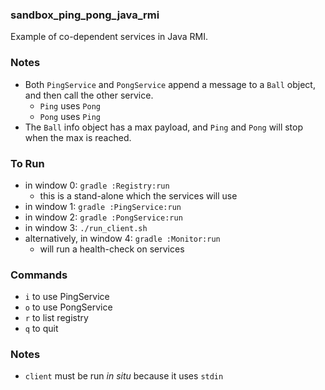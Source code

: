 
### sandbox_ping_pong_java_rmi

Example of co-dependent services in Java RMI.

### Notes

* Both `PingService` and `PongService` append a message to a `Ball` object, and then call the other service.
    * `Ping` uses `Pong`
    * `Pong` uses `Ping` 
* The `Ball` info object has a max payload, and `Ping` and `Pong` will stop when the max is reached.

### To Run

* in window 0: `gradle :Registry:run`
    * this is a stand-alone which the services will use
* in window 1: `gradle :PingService:run`
* in window 2: `gradle :PongService:run`
* in window 3: `./run_client.sh`
* alternatively, in window 4: `gradle :Monitor:run`
    * will run a health-check on services

### Commands

* `i` to use PingService
* `o` to use PongService
* `r` to list registry
* `q` to quit

### Notes

* `client` must be run _in situ_ because it uses `stdin`
